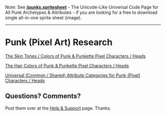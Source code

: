 
Note: See [**/punks.spritesheet**](https://github.com/openpunkart/punks.spritesheet) -
The Unicode-Like Universal Code Page for All Punk Archetypes & Attributes - if you are looking for a free to download single all-in-one sprite sheet (image).

---



# Punk (Pixel Art) Research


[The Skin Tones / Colors of Punk & Punkette Pixel Characters / Heads](skin-tones)


[The Hair Colors of Punk & Punkette Pixel Characters / Heads](hair-colors)



[Universal (Common / Shared) Attribute Categories for Punk (Pixel) Characters / Heads](categories)





## Questions? Comments?

Post them over at the [Help & Support](https://github.com/geraldb/help) page. Thanks.


